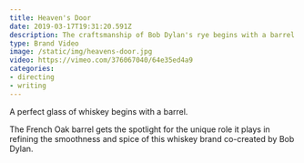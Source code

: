 ```yaml
---
title: Heaven's Door
date: 2019-03-17T19:31:20.591Z
description: The craftsmanship of Bob Dylan's rye begins with a barrel
type: Brand Video
image: /static/img/heavens-door.jpg
video: https://vimeo.com/376067040/64e35ed4a9
categories:
- directing
- writing
---
```

A perfect glass of whiskey begins with a barrel.

The French Oak barrel gets the spotlight for the unique role it plays in refining the smoothness and spice of this whiskey brand co-created by Bob Dylan.
